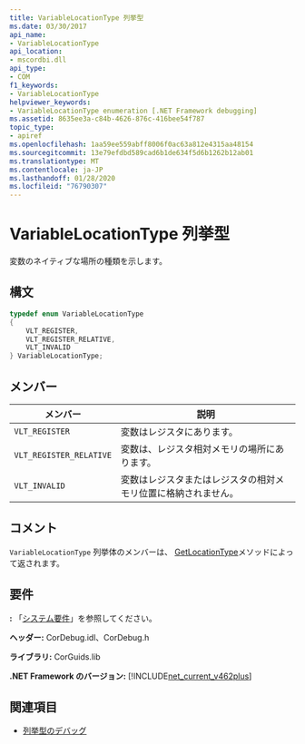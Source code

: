 ```yaml
---
title: VariableLocationType 列挙型
ms.date: 03/30/2017
api_name:
- VariableLocationType
api_location:
- mscordbi.dll
api_type:
- COM
f1_keywords:
- VariableLocationType
helpviewer_keywords:
- VariableLocationType enumeration [.NET Framework debugging]
ms.assetid: 8635ee3a-c84b-4626-876c-416bee54f787
topic_type:
- apiref
ms.openlocfilehash: 1aa59ee559abff8006f0ac63a812e4315aa48154
ms.sourcegitcommit: 13e79efdbd589cad6b1de634f5d6b1262b12ab01
ms.translationtype: MT
ms.contentlocale: ja-JP
ms.lasthandoff: 01/28/2020
ms.locfileid: "76790307"
---
```

# <a name="variablelocationtype-enumeration"></a>VariableLocationType 列挙型
変数のネイティブな場所の種類を示します。  
  
## <a name="syntax"></a>構文  
  
```cpp  
typedef enum VariableLocationType  
{  
    VLT_REGISTER,               
    VLT_REGISTER_RELATIVE,      
    VLT_INVALID  
} VariableLocationType;  
```  
  
## <a name="members"></a>メンバー  
  
|メンバー|説明|  
|------------|-----------------|  
|`VLT_REGISTER`|変数はレジスタにあります。|  
|`VLT_REGISTER_RELATIVE`|変数は、レジスタ相対メモリの場所にあります。|  
|`VLT_INVALID`|変数はレジスタまたはレジスタの相対メモリ位置に格納されません。|  
  
## <a name="remarks"></a>コメント  
 `VariableLocationType` 列挙体のメンバーは、 [GetLocationType](icordebugvariablehome-getlocationtype-method.md)メソッドによって返されます。  
  
## <a name="requirements"></a>要件  
 **:** 「[システム要件](../../../../docs/framework/get-started/system-requirements.md)」を参照してください。  
  
 **ヘッダー:** CorDebug.idl、CorDebug.h  
  
 **ライブラリ:** CorGuids.lib  
  
 **.NET Framework のバージョン:** [!INCLUDE[net_current_v462plus](../../../../includes/net-current-v462plus-md.md)]  
  
## <a name="see-also"></a>関連項目

- [列挙型のデバッグ](debugging-enumerations.md)
